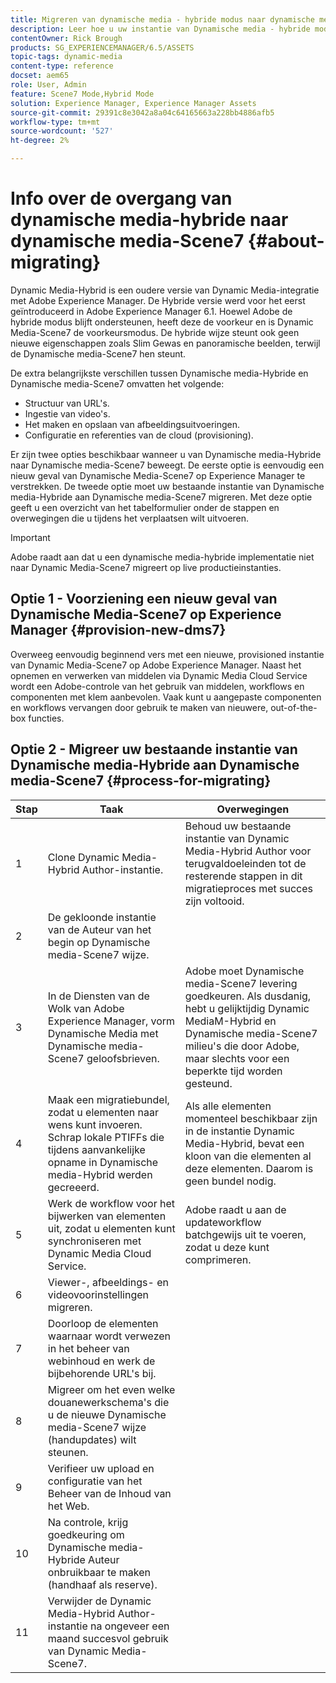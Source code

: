 ```yaml
---
title: Migreren van dynamische media - hybride modus naar dynamische media - S7-modus
description: Leer hoe u uw instantie van Dynamische media - hybride modus naar Dynamische media - S7-modus migreert
contentOwner: Rick Brough
products: SG_EXPERIENCEMANAGER/6.5/ASSETS
topic-tags: dynamic-media
content-type: reference
docset: aem65
role: User, Admin
feature: Scene7 Mode,Hybrid Mode
solution: Experience Manager, Experience Manager Assets
source-git-commit: 29391c8e3042a8a04c64165663a228bb4886afb5
workflow-type: tm+mt
source-wordcount: '527'
ht-degree: 2%

---
```


# Info over de overgang van dynamische media-hybride naar dynamische media-Scene7 {#about-migrating}

Dynamic Media-Hybrid is een oudere versie van Dynamic Media-integratie met Adobe Experience Manager. De Hybride versie werd voor het eerst geïntroduceerd in Adobe Experience Manager 6.1. Hoewel Adobe de hybride modus blijft ondersteunen, heeft deze de voorkeur en is Dynamic Media-Scene7 de voorkeursmodus. De hybride wijze steunt ook geen nieuwe eigenschappen zoals Slim Gewas en panoramische beelden, terwijl de Dynamische media-Scene7 hen steunt.

De extra belangrijkste verschillen tussen Dynamische media-Hybride en Dynamische media-Scene7 omvatten het volgende:

* Structuur van URL&#39;s.
* Ingestie van video&#39;s.
* Het maken en opslaan van afbeeldingsuitvoeringen.
* Configuratie en referenties van de cloud (provisioning).

Er zijn twee opties beschikbaar wanneer u van Dynamische media-Hybride naar Dynamische media-Scene7 beweegt. De eerste optie is eenvoudig een nieuw geval van Dynamische Media-Scene7 op Experience Manager te verstrekken. De tweede optie moet uw bestaande instantie van Dynamische media-Hybride aan Dynamische media-Scene7 migreren. Met deze optie geeft u een overzicht van het tabelformulier onder de stappen en overwegingen die u tijdens het verplaatsen wilt uitvoeren.

>[!IMPORTANT]
>
>Adobe raadt aan dat u een dynamische media-hybride implementatie niet naar Dynamic Media-Scene7 migreert op live productieinstanties.

## Optie 1 - Voorziening een nieuw geval van Dynamische Media-Scene7 op Experience Manager {#provision-new-dms7}

Overweeg eenvoudig beginnend vers met een nieuwe, provisioned instantie van Dynamic Media-Scene7 op Adobe Experience Manager. Naast het opnemen en verwerken van middelen via Dynamic Media Cloud Service wordt een Adobe-controle van het gebruik van middelen, workflows en componenten met klem aanbevolen. Vaak kunt u aangepaste componenten en workflows vervangen door gebruik te maken van nieuwere, out-of-the-box functies.

## Optie 2 - Migreer uw bestaande instantie van Dynamische media-Hybride aan Dynamische media-Scene7 {#process-for-migrating}

| Stap | Taak | Overwegingen |
|---|---|---|
| 1 | Clone Dynamic Media-Hybrid Author-instantie. | Behoud uw bestaande instantie van Dynamic Media-Hybrid Author voor terugvaldoeleinden tot de resterende stappen in dit migratieproces met succes zijn voltooid. |
| 2 | De gekloonde instantie van de Auteur van het begin op Dynamische media-Scene7 wijze. |  |
| 3 | In de Diensten van de Wolk van Adobe Experience Manager, vorm Dynamische Media met Dynamische media-Scene7 geloofsbrieven. | Adobe moet Dynamische media-Scene7 levering goedkeuren. Als dusdanig, hebt u gelijktijdig Dynamic MediaM-Hybrid en Dynamische media-Scene7 milieu&#39;s die door Adobe, maar slechts voor een beperkte tijd worden gesteund. |
| 4 | Maak een migratiebundel, zodat u elementen naar wens kunt invoeren.<br> Schrap lokale PTIFFs die tijdens aanvankelijke opname in Dynamische media-Hybrid werden gecreeerd. | Als alle elementen momenteel beschikbaar zijn in de instantie Dynamic Media-Hybrid, bevat een kloon van die elementen al deze elementen. Daarom is geen bundel nodig. |
| 5 | Werk de workflow voor het bijwerken van elementen uit, zodat u elementen kunt synchroniseren met Dynamic Media Cloud Service. | Adobe raadt u aan de updateworkflow batchgewijs uit te voeren, zodat u deze kunt comprimeren. |
| 6 | Viewer-, afbeeldings- en videovoorinstellingen migreren. |  |
| 7 | Doorloop de elementen waarnaar wordt verwezen in het beheer van webinhoud en werk de bijbehorende URL&#39;s bij. |  |
| 8 | Migreer om het even welke douanewerkschema&#39;s die u de nieuwe Dynamische media-Scene7 wijze (handupdates) wilt steunen. |  |
| 9 | Verifieer uw upload en configuratie van het Beheer van de Inhoud van het Web. |  |
| 10 | Na controle, krijg goedkeuring om Dynamische media-Hybride Auteur onbruikbaar te maken (handhaaf als reserve). |  |
| 11 | Verwijder de Dynamic Media-Hybrid Author-instantie na ongeveer een maand succesvol gebruik van Dynamic Media-Scene7. |  |
